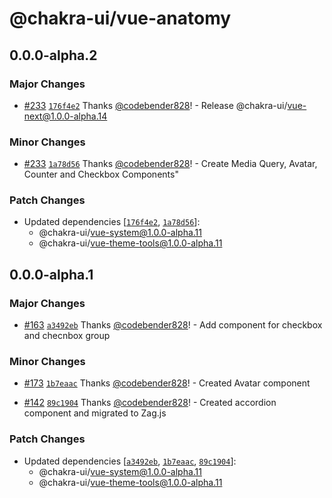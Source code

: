 # @chakra-ui/vue-anatomy

## 0.0.0-alpha.2

### Major Changes

- [#233](https://github.com/chakra-ui/chakra-ui-vue-next/pull/233) [`176f4e2`](https://github.com/chakra-ui/chakra-ui-vue-next/commit/176f4e232da4af56a7982f98a6d8ff6d677ae430) Thanks [@codebender828](https://github.com/codebender828)! - Release @chakra-ui/vue-next@1.0.0-alpha.14

### Minor Changes

- [#233](https://github.com/chakra-ui/chakra-ui-vue-next/pull/233) [`1a78d56`](https://github.com/chakra-ui/chakra-ui-vue-next/commit/1a78d56ac1e79ca319de55be52650afdfd5eeaef) Thanks [@codebender828](https://github.com/codebender828)! - Create Media Query, Avatar, Counter and Checkbox Components"

### Patch Changes

- Updated dependencies [[`176f4e2`](https://github.com/chakra-ui/chakra-ui-vue-next/commit/176f4e232da4af56a7982f98a6d8ff6d677ae430), [`1a78d56`](https://github.com/chakra-ui/chakra-ui-vue-next/commit/1a78d56ac1e79ca319de55be52650afdfd5eeaef)]:
  - @chakra-ui/vue-system@1.0.0-alpha.11
  - @chakra-ui/vue-theme-tools@1.0.0-alpha.11

## 0.0.0-alpha.1

### Major Changes

- [#163](https://github.com/chakra-ui/chakra-ui-vue-next/pull/163) [`a3492eb`](https://github.com/chakra-ui/chakra-ui-vue-next/commit/a3492eb70b30207ab97a1a5b9273f70d14159df9) Thanks [@codebender828](https://github.com/codebender828)! - Add component for checkbox and checnbox group

### Minor Changes

- [#173](https://github.com/chakra-ui/chakra-ui-vue-next/pull/173) [`1b7eaac`](https://github.com/chakra-ui/chakra-ui-vue-next/commit/1b7eaacf56921498ea20166236d872fad698e8dd) Thanks [@codebender828](https://github.com/codebender828)! - Created Avatar component

* [#142](https://github.com/chakra-ui/chakra-ui-vue-next/pull/142) [`89c1904`](https://github.com/chakra-ui/chakra-ui-vue-next/commit/89c1904006578fca45c1938cf9d8cd44008ba0ab) Thanks [@codebender828](https://github.com/codebender828)! - Created accordion component and migrated to Zag.js

### Patch Changes

- Updated dependencies [[`a3492eb`](https://github.com/chakra-ui/chakra-ui-vue-next/commit/a3492eb70b30207ab97a1a5b9273f70d14159df9), [`1b7eaac`](https://github.com/chakra-ui/chakra-ui-vue-next/commit/1b7eaacf56921498ea20166236d872fad698e8dd), [`89c1904`](https://github.com/chakra-ui/chakra-ui-vue-next/commit/89c1904006578fca45c1938cf9d8cd44008ba0ab)]:
  - @chakra-ui/vue-system@1.0.0-alpha.11
  - @chakra-ui/vue-theme-tools@1.0.0-alpha.11
